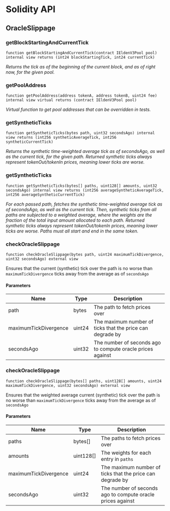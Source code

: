 # Solidity API

## OracleSlippage

### getBlockStartingAndCurrentTick

```solidity
function getBlockStartingAndCurrentTick(contract IEldenV3Pool pool) internal view returns (int24 blockStartingTick, int24 currentTick)
```

_Returns the tick as of the beginning of the current block, and as of right now, for the given pool._

### getPoolAddress

```solidity
function getPoolAddress(address tokenA, address tokenB, uint24 fee) internal view virtual returns (contract IEldenV3Pool pool)
```

_Virtual function to get pool addresses that can be overridden in tests._

### getSyntheticTicks

```solidity
function getSyntheticTicks(bytes path, uint32 secondsAgo) internal view returns (int256 syntheticAverageTick, int256 syntheticCurrentTick)
```

_Returns the synthetic time-weighted average tick as of secondsAgo, as well as the current tick,
for the given path. Returned synthetic ticks always represent tokenOut/tokenIn prices,
meaning lower ticks are worse._

### getSyntheticTicks

```solidity
function getSyntheticTicks(bytes[] paths, uint128[] amounts, uint32 secondsAgo) internal view returns (int256 averageSyntheticAverageTick, int256 averageSyntheticCurrentTick)
```

_For each passed path, fetches the synthetic time-weighted average tick as of secondsAgo,
as well as the current tick. Then, synthetic ticks from all paths are subjected to a weighted
average, where the weights are the fraction of the total input amount allocated to each path.
Returned synthetic ticks always represent tokenOut/tokenIn prices, meaning lower ticks are worse.
Paths must all start and end in the same token._

### checkOracleSlippage

```solidity
function checkOracleSlippage(bytes path, uint24 maximumTickDivergence, uint32 secondsAgo) external view
```

Ensures that the current (synthetic) tick over the path is no worse than
`maximumTickDivergence` ticks away from the average as of `secondsAgo`

#### Parameters

| Name | Type | Description |
| ---- | ---- | ----------- |
| path | bytes | The path to fetch prices over |
| maximumTickDivergence | uint24 | The maximum number of ticks that the price can degrade by |
| secondsAgo | uint32 | The number of seconds ago to compute oracle prices against |

### checkOracleSlippage

```solidity
function checkOracleSlippage(bytes[] paths, uint128[] amounts, uint24 maximumTickDivergence, uint32 secondsAgo) external view
```

Ensures that the weighted average current (synthetic) tick over the path is no
worse than `maximumTickDivergence` ticks away from the average as of `secondsAgo`

#### Parameters

| Name | Type | Description |
| ---- | ---- | ----------- |
| paths | bytes[] | The paths to fetch prices over |
| amounts | uint128[] | The weights for each entry in `paths` |
| maximumTickDivergence | uint24 | The maximum number of ticks that the price can degrade by |
| secondsAgo | uint32 | The number of seconds ago to compute oracle prices against |

